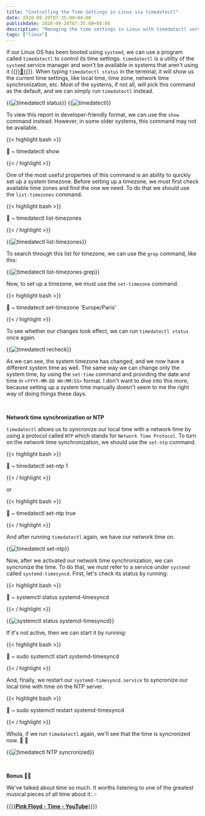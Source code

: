 ```yaml
---
title: "Controlling the Time Settings in Linux via timedatectl"
date: 2020-09-20T07:35:00+04:00
publishdate: 2020-09-20T07:35:00+04:00
description: "Managing the time settings in Linux with timedatectl service. Changing time and timezone. Synchronization of OS time with network time via NTP protocol."
tags: ["linux"]
---
```


If our Linux OS has been booted using `systemd`, we can use a program called `timedatectl` to control its time settings. `timedatectl` is a utility of the `systemd` service manager and won't be available in systems that aren't using it {{<a href="https://distrowatch.com/search.php?defaultinit=Not+systemd" target="_blank" rel="noopener noreferrer">}}🔗{{</a>}}. When typing `timedatectl status` in the terminal, it will show us the current time settings, like local time, time zone, network time synchronization, etc. Most of the systems, if not all, will pick this command as the default, and we can simply run `timedatectl` instead.

{{<img src="https://res.cloudinary.com/oorkan/image/upload/v1600572014/blog/img/topics/linux/controlling_the_time_settings_in_linux_via_timedatectl/timedatectl_status_hpzlqg.png" alt="timedatectl status" loading="lazy">}} {{<img src="https://res.cloudinary.com/oorkan/image/upload/v1600572013/blog/img/topics/linux/controlling_the_time_settings_in_linux_via_timedatectl/timedatectl_mvsqq4.png" alt="timedatectl" loading="lazy">}}

To view this report in developer-friendly format, we can use the `show` command instead. However, in some older systems, this command may not be available.

{{< highlight bash >}}

🚀 ~ timedatectl show

{{< / highlight >}}

One of the most useful properties of this command is an ability to quickly set up a system timezone. Before setting up a timezone, we must first check available time zones and find the one we need. To do that we should use the `list-timezones` command.

{{< highlight bash >}}

🚀 ~ timedatectl list-timezones

{{< / highlight >}}

{{<img src="https://res.cloudinary.com/oorkan/image/upload/v1600572013/blog/img/topics/linux/controlling_the_time_settings_in_linux_via_timedatectl/timedatectl_list-timezones_e5pzxk.png" alt="timedatectl list-timezones" loading="lazy">}}

To search through this list for timezone, we can use the `grep` command, like this: 

{{<img src="https://res.cloudinary.com/oorkan/image/upload/v1600623305/blog/img/topics/linux/controlling_the_time_settings_in_linux_via_timedatectl/timedatectl_list-timezones_grep_t6v2yt.png" alt="timedatectl list-timezones grep" loading="lazy">}}

Now, to set up a timezone, we must use the `set-timezone` command.

{{< highlight bash >}}

🚀 ~ timedatectl set-timezone 'Europe/Paris'

{{< / highlight >}}

To see whether our changes took effect, we can run `timedatectl status` once again.

{{<img src="https://res.cloudinary.com/oorkan/image/upload/v1600623305/blog/img/topics/linux/controlling_the_time_settings_in_linux_via_timedatectl/timedatectl_recheck_wowdzs.png" alt="timedatectl recheck" loading="lazy">}}

As we can see, the system timezone has changed, and we now have a different system time as well. The same way we can change only the system time, by using the `set-time` command and providing the date and time in `<YYYY-MM-DD HH:MM:SS>` format. I don't want to dive into this more, because setting up a system time manually doesn't seem to me the right way of doing things these days.

&nbsp;

**Network time synchronization or NTP**

`timedatectl` allows us to syncronize our local time with a network time by using a protocol called `NTP` which stands for `Network Time Protocol`. To turn on the network time synchronization, we should use the `set-ntp` command.

{{< highlight bash >}}

🚀 ~ timedatectl set-ntp 1

{{< / highlight >}}

or

{{< highlight bash >}}

🚀 ~ timedatectl set-ntp true

{{< / highlight >}}

And after running `timedatectl` again, we have our network time on.

{{<img src="https://res.cloudinary.com/oorkan/image/upload/v1600572014/blog/img/topics/linux/controlling_the_time_settings_in_linux_via_timedatectl/timedatectl_set-ntp_v1rshf.png" alt="timedatectl set-ntp" loading="lazy">}}

Now, after we activated our network time synchronization, we can syncronize the time. To do that, we must refer to a service under `systemd` called `systemd-timesyncd`. First, let's check its status by running:

{{< highlight bash >}}

🚀 ~ systemctl status systemd-timesyncd

{{< / highlight >}}

{{<img src="https://res.cloudinary.com/oorkan/image/upload/v1600572013/blog/img/topics/linux/controlling_the_time_settings_in_linux_via_timedatectl/systemctl_status_systemd-timesyncd_robj1k.png" alt="systemctl status systemd-timesyncd" loading="lazy">}}

If it's not active, then we can start it by running:

{{< highlight bash >}}

🚀 ~ sudo systemctl start systemd-timesyncd

{{< / highlight >}}

And, finally, we restart our `systemd-timesyncd.service` to syncronize our local time with time on the NTP server.

{{< highlight bash >}}

🚀 ~ sudo systemctl restart systemd-timesyncd

{{< / highlight >}}

Whola, if we run `timedatectl` again, we'll see that the time is syncronized now. 👏 🎉

{{<img src="https://res.cloudinary.com/oorkan/image/upload/v1600572013/blog/img/topics/linux/controlling_the_time_settings_in_linux_via_timedatectl/timedatectl_NTP_syncronized_igwcnc.png" alt="timedatectl NTP syncronized" loading="lazy">}}

&nbsp;

**Bonus 🍭🎈**

We've talked about time so much. It worths listening to one of the greatest musical pieces of all time about it: 🎶

{{<a href="https://youtu.be/pgXozIma-Oc" target="_blank" rel="noopener noreferrer">}}**Pink Floyd - Time - YouTube**{{</a>}}